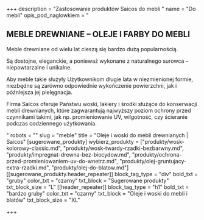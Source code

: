 +++
description = "Zastosowanie produktów Saicos do mebli "
name = "Do mebli"
opis_pod_naglowkiem = "<h2>MEBLE DREWNIANE – OLEJE I FARBY DO MEBLI</h2><p>Meble drewniane od wielu lat cieszą się bardzo dużą popularnością.</p><p>Są dostojne, eleganckie, a ponieważ wykonane z naturalnego surowca – niepowtarzalne i unikalne.</p><p>Aby meble takie służyły Użytkownikom długie lata w niezmienionej formie, niezbędne są zarówno odpowiednie wykończenie powierzchni, jak i późniejsza jej pielęgnacja.</p><p>Firma Saicos oferuje Państwu woski, lakiery i środki służące do konserwacji mebli drewnianych, które zagwarantują najwyższy poziom ochrony przed czynnikami takimi, jak np. promieniowanie UV, wilgotność, czy ścieranie podczas codziennego użytkowania.</p>"
robots = ""
slug = "meble"
title = "Oleje i woski do mebli drewnianych | Saicos"
[sugerowane_produkty]
wybierz_produkty = ["produkty/wosk-kolorowy-classic.md", "produkty/wosk-twardy-rzadki-bezbarwny.md", "produkty/impregnat-drewna-bez-biocydow.md", "produkty/ochrona-przed-promieniowaniem-uv-do-wnetrz.md", "produkty/olej-gruntujacy-extra-rzadki.md", "produkty/olej-do-blatow.md"]
[[sugerowane_produkty.header_repeater]]
block_tag_type = "div"
bold_txt = "gruby"
color_txt = "czarny"
txt_block = "Sugerowane produkty"
txt_block_size = "L"
[[header_repeater]]
block_tag_type = "h1"
bold_txt = "bardzo gruby"
color_txt = "czarny"
txt_block = "Oleje i woski do mebli i blatów"
txt_block_size = "XL"

+++

